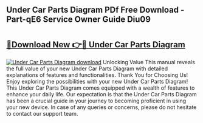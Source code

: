 ## Under Car Parts Diagram PDf Free Download - Part-qE6 Service Owner Guide Diu09

# <h2><a href="http://dflqty.blite.top/?on=Under+Car+Parts+Diagram">🔗Download New 👉🔴 Under Car Parts Diagram</a></h2>

[![Under Car Parts Diagram download](https://i.imgur.com/lujVjoI.png)](http://dflqty.blite.top/?on=Under+Car+Parts+Diagram)
Unlocking Value This manual reveals the full value of your new Under Car Parts Diagram with detailed explanations of features and functionalities. Thank You for Choosing Us! Enjoy exploring the possibilities with your new Under Car Parts Diagram! This Under Car Parts Diagram comes equipped with a wealth of features to enhance your daily life. Our expectation is that the Under Car Parts Diagram has been a crucial guide in your journey to becoming proficient in using your new device. In case of any queries or concerns, please do not hesitate to contact our support team.
